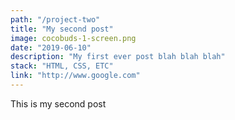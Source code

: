 ```yaml
---
path: "/project-two"
title: "My second post"
image: cocobuds-1-screen.png
date: "2019-06-10"
description: "My first ever post blah blah blah"
stack: "HTML, CSS, ETC"
link: "http://www.google.com"
---
```


This is my second post